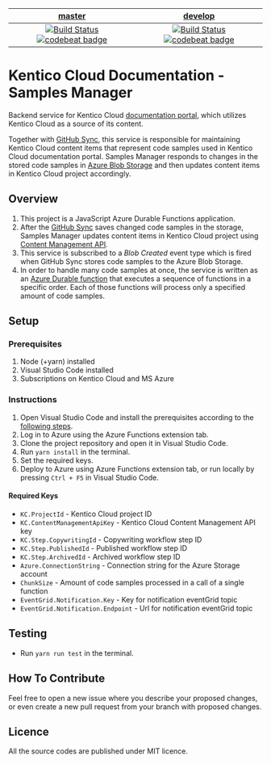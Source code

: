 | [master](https://github.com/Kentico/kentico-cloud-docs-samples-manager/tree/master) | [develop](https://github.com/Kentico/kentico-cloud-docs-samples-manager/tree/develop) |
|:---:|:---:|
[![Build Status](https://travis-ci.com/KenticoDocs/cloud-docs-samples-manager.svg?branch=master)](https://travis-ci.com/KenticoDocs/cloud-docs-samples-manager/branches) [![codebeat badge](https://codebeat.co/badges/16f396e2-5063-4825-bfe9-6130d94883ea)](https://codebeat.co/projects/github-com-kenticodocs-cloud-docs-samples-manager-master) | [![Build Status](https://travis-ci.com/KenticoDocs/cloud-docs-samples-manager.svg?branch=develop)](https://travis-ci.com/KenticoDocs/cloud-docs-samples-manager/branches) [![codebeat badge](https://codebeat.co/badges/390dddb0-9562-4c98-b1c4-3dcc5d640d23)](https://codebeat.co/projects/github-com-kenticodocs-cloud-docs-samples-manager-develop) |

# Kentico Cloud Documentation - Samples Manager
Backend service for Kentico Cloud [documentation portal](https://docs.kenticocloud.com/), which utilizes Kentico Cloud as a source of its content.

Together with [GitHub Sync](https://github.com/Kentico/kentico-cloud-docs-github-sync), this service is responsible for maintaining Kentico Cloud content items that represent code samples used in Kentico Cloud documentation portal. 
Samples Manager responds to changes in the stored code samples in [Azure Blob Storage](https://azure.microsoft.com/en-us/services/storage/blobs/) and then updates content items in Kentico Cloud project accordingly.

## Overview
1. This project is a JavaScript Azure Durable Functions application.
2. After the [GitHub Sync](https://github.com/Kentico/kentico-cloud-docs-github-sync) saves changed code samples in the storage, Samples Manager updates content items in Kentico Cloud project using [Content Management API](https://developer.kenticocloud.com/v1/reference#content-management-api-v2).
3. This service is subscribed to a _Blob Created_ event type which is fired when GitHub Sync stores code samples to the Azure Blob Storage.
4. In order to handle many code samples at once, the service is written as an [Azure Durable function](https://docs.microsoft.com/en-us/azure/azure-functions/durable/durable-functions-overview) that executes a sequence of functions in a specific order. Each of those functions will process only a specified amount of code samples.

## Setup

### Prerequisites
1. Node (+yarn) installed
2. Visual Studio Code installed
3. Subscriptions on Kentico Cloud and MS Azure

### Instructions
1. Open Visual Studio Code and install the prerequisites according to the [following steps](https://code.visualstudio.com/tutorials/functions-extension/getting-started).
2. Log in to Azure using the Azure Functions extension tab.
3. Clone the project repository and open it in Visual Studio Code.
4. Run `yarn install` in the terminal.
5. Set the required keys.
6. Deploy to Azure using Azure Functions extension tab, or run locally by pressing `Ctrl + F5` in Visual Studio Code.

#### Required Keys
* `KC.ProjectId` - Kentico Cloud project ID
* `KC.ContentManagementApiKey` - Kentico Cloud Content Management API key
* `KC.Step.CopywritingId` - Copywriting workflow step ID
* `KC.Step.PublishedId` - Published workflow step ID
* `KC.Step.ArchivedId` - Archived workflow step ID
* `Azure.ConnectionString` - Connection string for the Azure Storage account
* `ChunkSize` - Amount of code samples processed in a call of a single function
* `EventGrid.Notification.Key` - Key for notification eventGrid topic
* `EventGrid.Notification.Endpoint` - Url for notification eventGrid topic



## Testing
* Run `yarn run test` in the terminal.

## How To Contribute
Feel free to open a new issue where you describe your proposed changes, or even create a new pull request from your branch with proposed changes.

## Licence
All the source codes are published under MIT licence.
